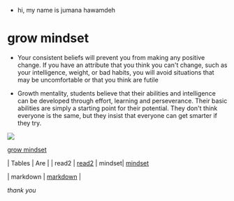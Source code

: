 * hi, my name is jumana hawamdeh
 
# grow mindset

 * Your consistent beliefs will prevent you from making any positive change. If you have an attribute that you think you can't change, such as your intelligence, weight, or bad habits, you will avoid situations that may be uncomfortable or that you think are futile

 * Growth mentality, students believe that their abilities and intelligence can be developed through effort, learning and perseverance. Their basic abilities are simply a starting point for their potential. They don't think everyone is the same, but they insist that everyone can get smarter if they try.

![](https://www.excelsior.edu/wp-content/uploads/sites/46/2017/03/Growth-Mindset-e1565799493145.png)

[grow mindset](https://www.ta3allamdz.com/2018/04/17-growth-mindset.html)

| Tables        | Are                       |
| read2 |   [read2](https://jumanahawamdeh.github.io/learning.journal/read2)
| mindset| [mindset](https://jumanahawamdeh.github.io/learning.journal/)  

| markdown      | [markdown](https://jumanahawamdeh.github.io/learning.journal/read1)  |



*thank you*
